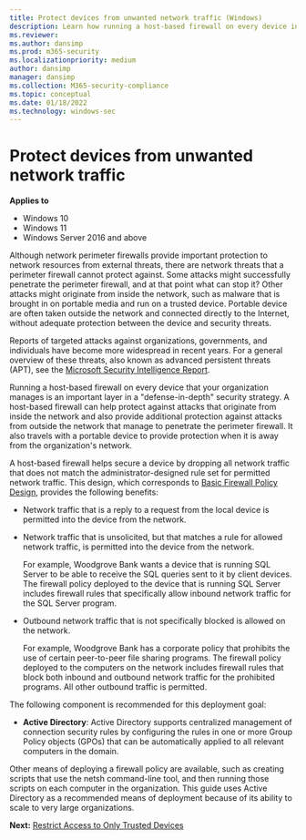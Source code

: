 ```yaml
---
title: Protect devices from unwanted network traffic (Windows)
description: Learn how running a host-based firewall on every device in your organization can help protect against attacks as part of a defense-in-depth security strategy.
ms.reviewer: 
ms.author: dansimp
ms.prod: m365-security
ms.localizationpriority: medium
author: dansimp
manager: dansimp
ms.collection: M365-security-compliance
ms.topic: conceptual
ms.date: 01/18/2022
ms.technology: windows-sec
---
```


# Protect devices from unwanted network traffic 

**Applies to**
-   Windows 10
-   Windows 11
-   Windows Server 2016 and above

Although network perimeter firewalls provide important protection to network resources from external threats, there are network threats that a perimeter firewall cannot protect against. Some attacks might successfully penetrate the perimeter firewall, and at that point what can stop it? Other attacks might originate from inside the network, such as malware that is brought in on portable media and run on a trusted device. Portable device are often taken outside the network and connected directly to the Internet, without adequate protection between the device and security threats.

Reports of targeted attacks against organizations, governments, and individuals have become more widespread in recent years. For a general overview of these threats, also known as advanced persistent threats (APT), see the [Microsoft Security Intelligence Report](https://www.microsoft.com/security/business/security-intelligence-report).

Running a host-based firewall on every device that your organization manages is an important layer in a "defense-in-depth" security strategy. A host-based firewall can help protect against attacks that originate from inside the network and also provide additional protection against attacks from outside the network that manage to penetrate the perimeter firewall. It also travels with a portable device to provide protection when it is away from the organization's network.

A host-based firewall helps secure a device by dropping all network traffic that does not match the administrator-designed rule set for permitted network traffic. This design, which corresponds to [Basic Firewall Policy Design](basic-firewall-policy-design.md), provides the following benefits:

-   Network traffic that is a reply to a request from the local device is permitted into the device from the network.

-   Network traffic that is unsolicited, but that matches a rule for allowed network traffic, is permitted into the device from the network.

    For example, Woodgrove Bank wants a device that is running SQL Server to be able to receive the SQL queries sent to it by client devices. The firewall policy deployed to the device that is running SQL Server includes firewall rules that specifically allow inbound network traffic for the SQL Server program.

-   Outbound network traffic that is not specifically blocked is allowed on the network.

    For example, Woodgrove Bank has a corporate policy that prohibits the use of certain peer-to-peer file sharing programs. The firewall policy deployed to the computers on the network includes firewall rules that block both inbound and outbound network traffic for the prohibited programs. All other outbound traffic is permitted.

The following component is recommended for this deployment goal:

-   **Active Directory**: Active Directory supports centralized management of connection security rules by configuring the rules in one or more Group Policy objects (GPOs) that can be automatically applied to all relevant computers in the domain.

Other means of deploying a firewall policy are available, such as creating scripts that use the netsh command-line tool, and then running those scripts on each computer in the organization. This guide uses Active Directory as a recommended means of deployment because of its ability to scale to very large organizations.

**Next:** [Restrict Access to Only Trusted Devices](restrict-access-to-only-trusted-devices.md)
